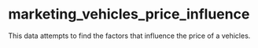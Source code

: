 # marketing_vehicles_price_influence
This data attempts to find the factors that influence the price of a vehicles.
